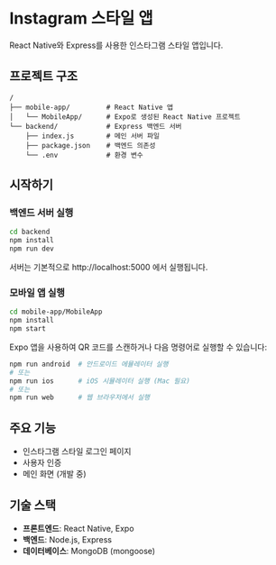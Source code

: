 # Instagram 스타일 앱

React Native와 Express를 사용한 인스타그램 스타일 앱입니다.

## 프로젝트 구조

```
/
├── mobile-app/         # React Native 앱
│   └── MobileApp/      # Expo로 생성된 React Native 프로젝트
└── backend/            # Express 백엔드 서버
    ├── index.js        # 메인 서버 파일
    ├── package.json    # 백엔드 의존성
    └── .env            # 환경 변수
```

## 시작하기

### 백엔드 서버 실행

```bash
cd backend
npm install
npm run dev
```

서버는 기본적으로 http://localhost:5000 에서 실행됩니다.

### 모바일 앱 실행

```bash
cd mobile-app/MobileApp
npm install
npm start
```

Expo 앱을 사용하여 QR 코드를 스캔하거나 다음 명령어로 실행할 수 있습니다:

```bash
npm run android  # 안드로이드 에뮬레이터 실행
# 또는
npm run ios      # iOS 시뮬레이터 실행 (Mac 필요)
# 또는
npm run web      # 웹 브라우저에서 실행
```

## 주요 기능

- 인스타그램 스타일 로그인 페이지
- 사용자 인증
- 메인 화면 (개발 중)

## 기술 스택

- **프론트엔드**: React Native, Expo
- **백엔드**: Node.js, Express
- **데이터베이스**: MongoDB (mongoose) 